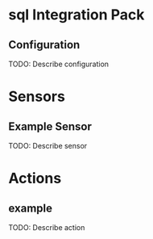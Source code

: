 # sql Integration Pack

## Configuration
TODO: Describe configuration


# Sensors

## Example Sensor
TODO: Describe sensor


# Actions

## example
TODO: Describe action
